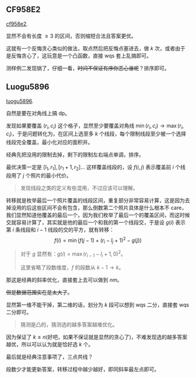 ## CF958E2

[cf958e2](https://www.luogu.com.cn/problem/CF958E2). 

显然不会有长度 $\ge 3$ 的区间，否则缩短合法且答案更优。

这就有一个反悔贪心类似的做法，取点然后把反悔点塞进去，做 $k$ 次，或者由于是反悔贪心了，这玩意是一个凸函数，直接 wqs 套上乱搞即可。

测样例二发现锅了，仔细一看，~~时间不保证有序你恶心谁呢~~？排序即可。

## Luogu5896

[luogu5896](https://www.luogu.com.cn/problem/P5896). 

自然是要在对角线上搞 dp。

发现如果要覆盖 $(r_i, c_i)$ 这个格子，显然至少要覆盖对角线 $\min(r_i, c_i) \to \max(r_i, c_i)$，于是问题转化为，在区间上选至多 $k$ 个线段，每个限制线段至少被一个选择线段完全覆盖，最小化对应的面积并。

经典先把没用的限制去掉，剩下的限制左右端点单调，排序。

最优决策一定是 $[l_1, r_1], [r_1 + 1, r_2] \ldots$ 这样覆盖线段的，设 $f(i, j)$ 表示覆盖前 $i$ 个线段用了 $j$ 个照片的最小代价。

> 发现线段之类的定义有些混用，不过应该可以理解。

转移就是枚举最后一个照片覆盖的线段区间，重复部分非常容易计算，这是因为去掉没用的后这些区间不会有包含，那么倒数第二个照片具体是什么根本不 care，我们显然知道他覆盖的最后一个，因为我们枚举了最后一个的覆盖区间，而这时候交就容易计算了，其实就是他的最后一个和我的第一个线段交，于是设 $g(i)$ 表示第 $i$ 条线段和 $i - 1$ 线段的交的平方，就有转移：
$$
f(i) = \min(f(j - 1) + (r_i - l_j + 1)^2 - g(j))
$$

> 对于 $g$ 显然有：$g(i) = \max(r_{i - 1} - l_i + 1, 0) ^ 2$。
>
> 这里省略了段数维度，$f$ 的段数从 $k - 1 \to k$。

那这是经典的斜率优化，直接套上去可以做到 $nm$。

~~但是数据范围实在是太大了~~。

显然第一维不能干掉，第二维的话，划分为 $k$ 段可以想到 wqs 二分，直接套 wqs 二分即可。

> 猜测是凸的，猜测选的越多答案越难优化。

因为保证了 $k \le n$(好吧，如果不保证就是显然的贪心了)，不难发现选的越多答案越优，所以可以认为就是恰好选 $k$ 个。

最后就是经典注意事项了，三点共线？

段数少才能更新答案，转移过程中越少越好，即同斜率最左点即可。

